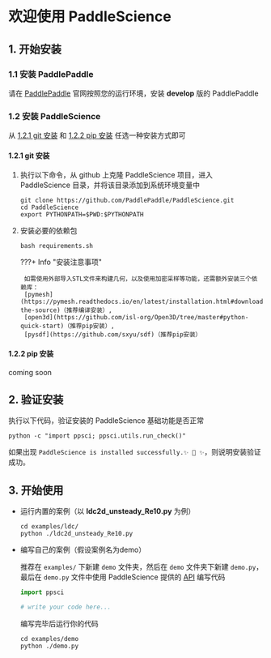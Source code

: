 # 欢迎使用 PaddleScience

## 1. 开始安装

### 1.1 安装 PaddlePaddle

请在 [PaddlePaddle](https://www.paddlepaddle.org.cn/install/quick?docurl=/documentation/docs/zh/develop/install/pip/linux-pip.html) 官网按照您的运行环境，安装 **develop** 版的 PaddlePaddle

### 1.2 安装 PaddleScience

从 [1.2.1 git 安装](#121-git) 和 [1.2.2 pip 安装](#122-pip) 任选一种安装方式即可

#### 1.2.1 git 安装

1. 执行以下命令，从 github 上克隆 PaddleScience 项目，进入 PaddleScience 目录，并将该目录添加到系统环境变量中

    ``` shell
    git clone https://github.com/PaddlePaddle/PaddleScience.git
    cd PaddleScience
    export PYTHONPATH=$PWD:$PYTHONPATH
    ```

2. 安装必要的依赖包

    ``` shell
    bash requirements.sh
    ```

    ???+ Info "安装注意事项"

        如需使用外部导入STL文件来构建几何，以及使用加密采样等功能，还需额外安装三个依赖库：
        [pymesh](https://pymesh.readthedocs.io/en/latest/installation.html#download-the-source)（推荐编译安装）,
        [open3d](https://github.com/isl-org/Open3D/tree/master#python-quick-start)（推荐pip安装）,
        [pysdf](https://github.com/sxyu/sdf)（推荐pip安装）

#### 1.2.2 pip 安装

coming soon

<div style='display: none'>
执行以下命令进行 pip 安装

``` shell
pip install -i https://pypi.org/simple/ paddlesci
```

</div>

## 2. 验证安装

执行以下代码，验证安装的 PaddleScience 基础功能是否正常

``` shell
python -c "import ppsci; ppsci.utils.run_check()"
```

如果出现 `PaddleScience is installed successfully.✨ 🍰 ✨`，则说明安装验证成功。

## 3. 开始使用

- 运行内置的案例（以 **ldc2d_unsteady_Re10.py** 为例）

    ``` shell
    cd examples/ldc/
    python ./ldc2d_unsteady_Re10.py
    ```

- 编写自己的案例（假设案例名为demo）

    推荐在 `examples/` 下新建 `demo` 文件夹，然后在 `demo` 文件夹下新建 `demo.py`，最后在 `demo.py` 文件中使用 PaddleScience 提供的 [API](./api/arch.md) 编写代码

    ``` py linenums="1" title="examples/demo/demo.py"
    import ppsci

    # write your code here...
    ```

    编写完毕后运行你的代码

    ``` shell
    cd examples/demo
    python ./demo.py
    ```
